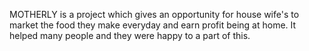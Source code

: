 MOTHERLY is a project which gives an opportunity for house wife's to market the food they make everyday and earn profit being at home.
It helped many people and they were happy to a part of this. 

